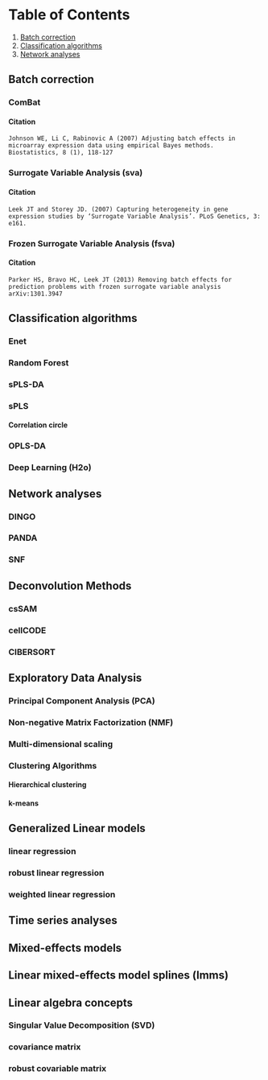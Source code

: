 # Table of Contents
1. [Batch correction](#batch-correction)
2. [Classification algorithms](#classification-algorithms)
3. [Network analyses](#network-analyses)

## Batch correction
### ComBat

#### Citation
    Johnson WE, Li C, Rabinovic A (2007) Adjusting batch effects in microarray expression data using empirical Bayes methods. Biostatistics, 8 (1), 118-127

### Surrogate Variable Analysis (sva)

#### Citation
    Leek JT and Storey JD. (2007) Capturing heterogeneity in gene expression studies by ‘Surrogate Variable Analysis’. PLoS Genetics, 3: e161.

### Frozen Surrogate Variable Analysis (fsva)

#### Citation
    Parker HS, Bravo HC, Leek JT (2013) Removing batch effects for prediction problems with frozen surrogate variable analysis arXiv:1301.3947

## Classification algorithms
### Enet
### Random Forest
### sPLS-DA
### sPLS
#### Correlation circle
### OPLS-DA
### Deep Learning (H2o)

## Network analyses
### DINGO
### PANDA
### SNF

## Deconvolution Methods
### csSAM
### cellCODE
### CIBERSORT

## Exploratory Data Analysis
### Principal Component Analysis (PCA)
### Non-negative Matrix Factorization (NMF)
### Multi-dimensional scaling
### Clustering Algorithms
#### Hierarchical clustering
#### k-means

## Generalized Linear models
### linear regression
### robust linear regression
### weighted linear regression

## Time series analyses
## Mixed-effects models
## Linear mixed-effects model splines (lmms)

## Linear algebra concepts
### Singular Value Decomposition (SVD)
### covariance matrix
### robust covariable matrix
